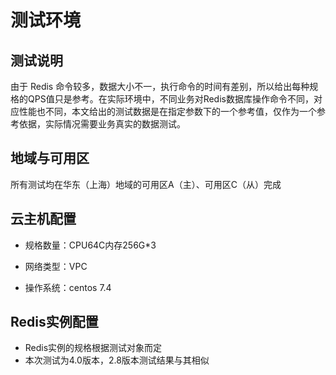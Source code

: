 # 测试环境

## 测试说明
由于 Redis 命令较多，数据大小不一，执行命令的时间有差别，所以给出每种规格的QPS值只是参考。在实际环境中，不同业务对Redis数据库操作命令不同，对应性能也不同，本文给出的测试数据是在指定参数下的一个参考值，仅作为一个参考依据，实际情况需要业务真实的数据测试。

## 地域与可用区

所有测试均在华东（上海）地域的可用区A（主）、可用区C（从）完成

## 云主机配置

- 规格数量：CPU64C内存256G*3

- 网络类型：VPC

- 操作系统：centos 7.4

## Redis实例配置
- Redis实例的规格根据测试对象而定
- 本次测试为4.0版本，2.8版本测试结果与其相似
